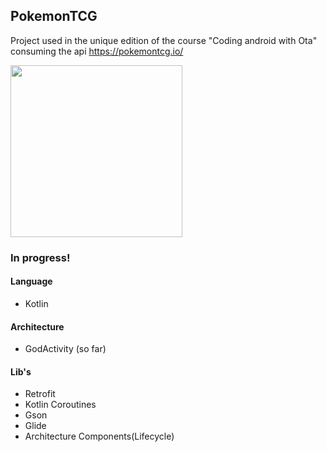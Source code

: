 ## PokemonTCG
Project used in the unique edition of the course "Coding android with Ota"
consuming the api https://pokemontcg.io/

<img src="https://raw.githubusercontent.com/vitorOta/PokemonTCG/master/screenshot.png" width="275">

### In progress!

#### Language
 - Kotlin
 
#### Architecture
- GodActivity (so far)

#### Lib's
- Retrofit
- Kotlin Coroutines
- Gson
- Glide
- Architecture Components(Lifecycle)